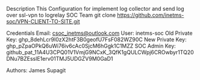 Description
This Configuration for implement log collector and send log over ssl-vpn to logrelay SOC Team
git clone https://github.com/inetms-soc/VPN-CLIENT-TO-SITE.git


Credentials
Email: csoc_inetms@outlook.com
User: inetms-soc
Old Private Key: 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
New Private Key: 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
SOC Admin Key: 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

Authors: James Supagit
